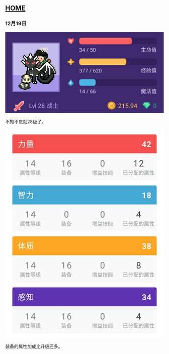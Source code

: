 ## [HOME](../index.md)

### 12月19日

![](images/19.jpeg)

不知不觉就28级了。

![](images/19-1.jpeg)

装备的属性加成比升级还多。
